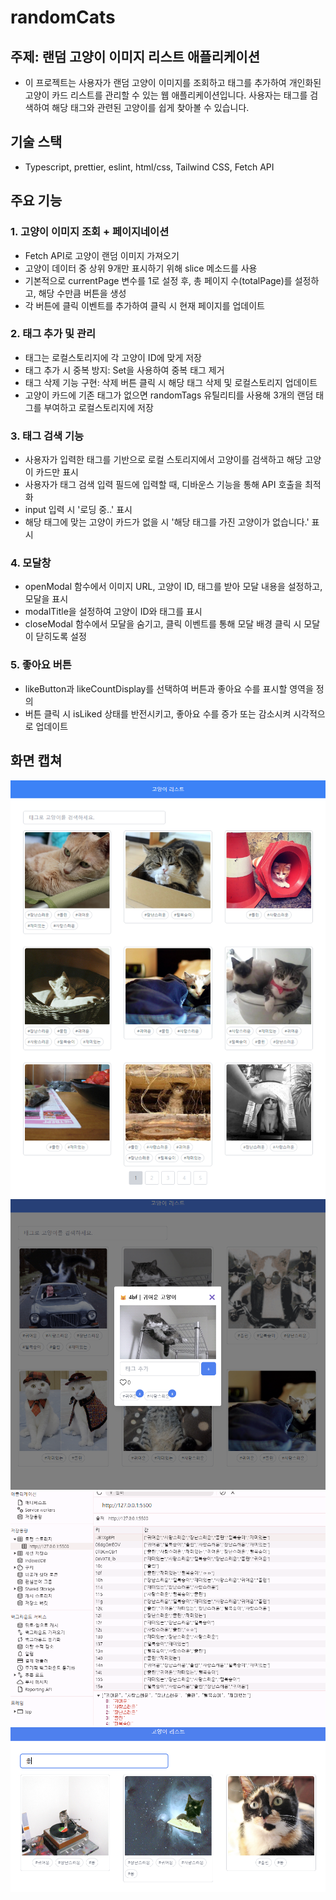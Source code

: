# randomCats

## 주제: 랜덤 고양이 이미지 리스트 애플리케이션

- 이 프로젝트는 사용자가 랜덤 고양이 이미지를 조회하고 태그를 추가하여 개인화된 고양이 카드 리스트를 관리할 수 있는 웹 애플리케이션입니다. 사용자는 태그를 검색하여 해당 태그와 관련된 고양이를 쉽게 찾아볼 수 있습니다.

## 기술 스택

- Typescript, prettier, eslint, html/css, Tailwind CSS, Fetch API

## 주요 기능

### 1. 고양이 이미지 조회 + 페이지네이션

- Fetch API로 고양이 랜덤 이미지 가져오기
- 고양이 데이터 중 상위 9개만 표시하기 위해 slice 메소드를 사용
- 기본적으로 currentPage 변수를 1로 설정 후, 총 페이지 수(totalPage)를 설정하고, 해당 수만큼 버튼을 생성
- 각 버튼에 클릭 이벤트를 추가하여 클릭 시 현재 페이지를 업데이트

### 2. 태그 추가 및 관리

- 태그는 로컬스토리지에 각 고양이 ID에 맞게 저장
- 태그 추가 시 중복 방지: Set을 사용하여 중복 태그 제거
- 태그 삭제 기능 구현: 삭제 버튼 클릭 시 해당 태그 삭제 및 로컬스토리지 업데이트
- 고양이 카드에 기존 태그가 없으면 randomTags 유틸리티를 사용해 3개의 랜덤 태그를 부여하고 로컬스토리지에 저장

### 3. 태그 검색 기능

- 사용자가 입력한 태그를 기반으로 로컬 스토리지에서 고양이를 검색하고 해당 고양이 카드만 표시
- 사용자가 태그 검색 입력 필드에 입력할 때, 디바운스 기능을 통해 API 호출을 최적화
- input 입력 시 '로딩 중..' 표시
- 해당 태그에 맞는 고양이 카드가 없을 시 '해당 태그를 가진 고양이가 없습니다.' 표시

### 4. 모달창

- openModal 함수에서 이미지 URL, 고양이 ID, 태그를 받아 모달 내용을 설정하고, 모달을 표시
- modalTitle을 설정하여 고양이 ID와 태그를 표시
- closeModal 함수에서 모달을 숨기고, 클릭 이벤트를 통해 모달 배경 클릭 시 모달이 닫히도록 설정

### 5. 좋아요 버튼

- likeButton과 likeCountDisplay를 선택하여 버튼과 좋아요 수를 표시할 영역을 정의
- 버튼 클릭 시 isLiked 상태를 반전시키고, 좋아요 수를 증가 또는 감소시켜 시각적으로 업데이트

## 화면 캡쳐

![alt text](/src/assets/image/image.png)
![alt text](/src/assets/image/image-1.png)
![alt text](/src/assets/image/image-2.png)
![alt text](/src/assets/image/image-3.png)
